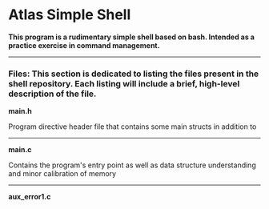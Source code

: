 # Atlas Simple Shell
**This program is a rudimentary simple shell based on bash. Intended as a practice exercise in command management.**

-----

### Files: This section is dedicated to listing the files present in the shell repository. Each listing will include a brief, high-level description of the file.

**main.h**

Program directive header file that contains some main structs in addition to 
<FILL OUT ON COMPLETION OF HEADER>

-----

**main.c**

Contains the program's entry point as well as data structure understanding and minor
calibration of memory
<FILL OUT REST ON COMPLETION>

-----

**aux_error1.c**